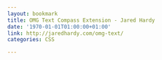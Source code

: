 ```yaml
---
layout: bookmark
title: OMG Text Compass Extension - Jared Hardy
date: '1970-01-01T01:00:00+01:00'
link: http://jaredhardy.com/omg-text/
categories: CSS

---
```

